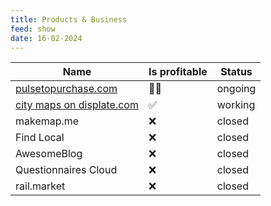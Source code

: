 ```yaml
---
title: Products & Business
feed: show
date: 16-02-2024
---
```


| Name | Is profitable | Status |
| ---------- | --------- | --------- |
| [pulsetopurchase.com](https://pulsetopurchase.com/)  | 👨‍💻 | ongoing |
| [city maps on displate.com](https://displate.com/gewaraz/city-maps)  | ✅ | working |
| makemap.me | ❌ | closed |
| Find Local | ❌ | closed |
| AwesomeBlog | ❌ | closed |
| Questionnaires Cloud  | ❌ | closed |
| rail.market  | ❌ | closed |